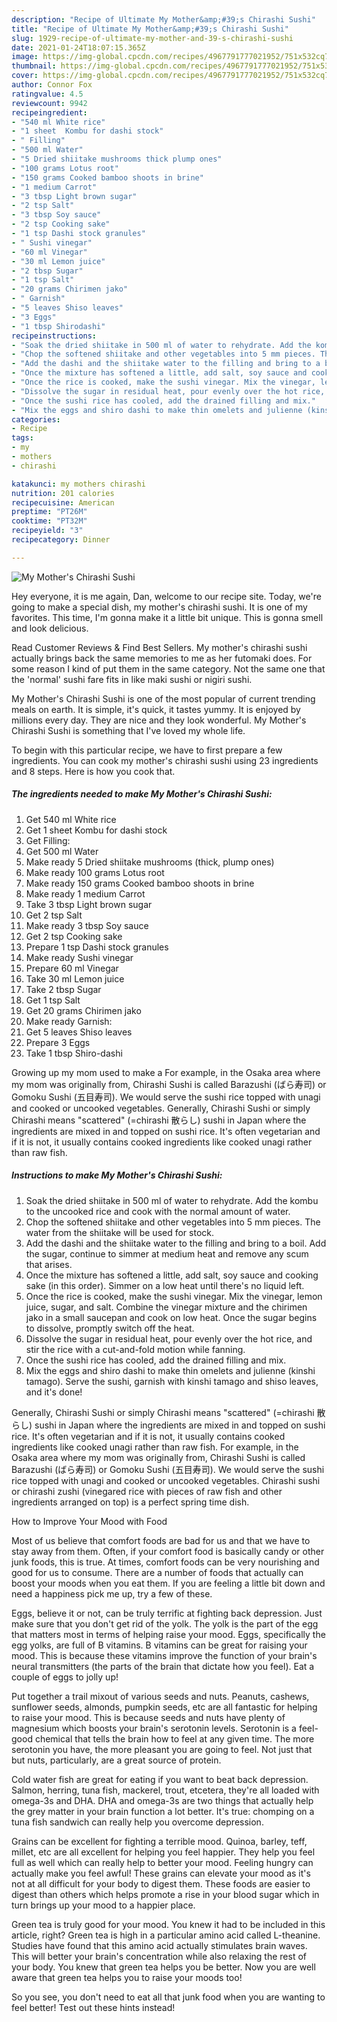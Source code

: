 ```yaml
---
description: "Recipe of Ultimate My Mother&amp;#39;s Chirashi Sushi"
title: "Recipe of Ultimate My Mother&amp;#39;s Chirashi Sushi"
slug: 1929-recipe-of-ultimate-my-mother-and-39-s-chirashi-sushi
date: 2021-01-24T18:07:15.365Z
image: https://img-global.cpcdn.com/recipes/4967791777021952/751x532cq70/my-mothers-chirashi-sushi-recipe-main-photo.jpg
thumbnail: https://img-global.cpcdn.com/recipes/4967791777021952/751x532cq70/my-mothers-chirashi-sushi-recipe-main-photo.jpg
cover: https://img-global.cpcdn.com/recipes/4967791777021952/751x532cq70/my-mothers-chirashi-sushi-recipe-main-photo.jpg
author: Connor Fox
ratingvalue: 4.5
reviewcount: 9942
recipeingredient:
- "540 ml White rice"
- "1 sheet  Kombu for dashi stock"
- " Filling"
- "500 ml Water"
- "5 Dried shiitake mushrooms thick plump ones"
- "100 grams Lotus root"
- "150 grams Cooked bamboo shoots in brine"
- "1 medium Carrot"
- "3 tbsp Light brown sugar"
- "2 tsp Salt"
- "3 tbsp Soy sauce"
- "2 tsp Cooking sake"
- "1 tsp Dashi stock granules"
- " Sushi vinegar"
- "60 ml Vinegar"
- "30 ml Lemon juice"
- "2 tbsp Sugar"
- "1 tsp Salt"
- "20 grams Chirimen jako"
- " Garnish"
- "5 leaves Shiso leaves"
- "3 Eggs"
- "1 tbsp Shirodashi"
recipeinstructions:
- "Soak the dried shiitake in 500 ml of water to rehydrate. Add the kombu to the uncooked rice and cook with the normal amount of water."
- "Chop the softened shiitake and other vegetables into 5 mm pieces. The water from the shiitake will be used for stock."
- "Add the dashi and the shiitake water to the filling and bring to a boil. Add the sugar, continue to simmer at medium heat and remove any scum that arises."
- "Once the mixture has softened a little, add salt, soy sauce and cooking sake (in this order). Simmer on a low heat until there&#39;s no liquid left."
- "Once the rice is cooked, make the sushi vinegar. Mix the vinegar, lemon juice, sugar, and salt. Combine the vinegar mixture and the chirimen jako in a small saucepan and cook on low heat. Once the sugar begins to dissolve, promptly switch off the heat."
- "Dissolve the sugar in residual heat, pour evenly over the hot rice, and stir the rice with a cut-and-fold motion while fanning."
- "Once the sushi rice has cooled, add the drained filling and mix."
- "Mix the eggs and shiro dashi to make thin omelets and julienne (kinshi tamago). Serve the sushi, garnish with kinshi tamago and shiso leaves, and it&#39;s done!"
categories:
- Recipe
tags:
- my
- mothers
- chirashi

katakunci: my mothers chirashi 
nutrition: 201 calories
recipecuisine: American
preptime: "PT26M"
cooktime: "PT32M"
recipeyield: "3"
recipecategory: Dinner

---
```



![My Mother&#39;s Chirashi Sushi](https://img-global.cpcdn.com/recipes/4967791777021952/751x532cq70/my-mothers-chirashi-sushi-recipe-main-photo.jpg)

Hey everyone, it is me again, Dan, welcome to our recipe site. Today, we're going to make a special dish, my mother&#39;s chirashi sushi. It is one of my favorites. This time, I'm gonna make it a little bit unique. This is gonna smell and look delicious.

Read Customer Reviews &amp; Find Best Sellers. My mother&#39;s chirashi sushi actually brings back the same memories to me as her futomaki does. For some reason I kind of put them in the same category. Not the same one that the &#39;normal&#39; sushi fare fits in like maki sushi or nigiri sushi.

My Mother&#39;s Chirashi Sushi is one of the most popular of current trending meals on earth. It is simple, it's quick, it tastes yummy. It is enjoyed by millions every day. They are nice and they look wonderful. My Mother&#39;s Chirashi Sushi is something that I've loved my whole life.


To begin with this particular recipe, we have to first prepare a few ingredients. You can cook my mother&#39;s chirashi sushi using 23 ingredients and 8 steps. Here is how you cook that.

<!--inarticleads1-->

##### The ingredients needed to make My Mother&#39;s Chirashi Sushi:

1. Get 540 ml White rice
1. Get 1 sheet  Kombu for dashi stock
1. Get  Filling:
1. Get 500 ml Water
1. Make ready 5 Dried shiitake mushrooms (thick, plump ones)
1. Make ready 100 grams Lotus root
1. Make ready 150 grams Cooked bamboo shoots in brine
1. Make ready 1 medium Carrot
1. Take 3 tbsp Light brown sugar
1. Get 2 tsp Salt
1. Make ready 3 tbsp Soy sauce
1. Get 2 tsp Cooking sake
1. Prepare 1 tsp Dashi stock granules
1. Make ready  Sushi vinegar
1. Prepare 60 ml Vinegar
1. Take 30 ml Lemon juice
1. Take 2 tbsp Sugar
1. Get 1 tsp Salt
1. Get 20 grams Chirimen jako
1. Make ready  Garnish:
1. Get 5 leaves Shiso leaves
1. Prepare 3 Eggs
1. Take 1 tbsp Shiro-dashi


Growing up my mom used to make a For example, in the Osaka area where my mom was originally from, Chirashi Sushi is called Barazushi (ばら寿司) or Gomoku Sushi (五目寿司). We would serve the sushi rice topped with unagi and cooked or uncooked vegetables. Generally, Chirashi Sushi or simply Chirashi means &#34;scattered&#34; (=chirashi 散らし) sushi in Japan where the ingredients are mixed in and topped on sushi rice. It&#39;s often vegetarian and if it is not, it usually contains cooked ingredients like cooked unagi rather than raw fish. 

<!--inarticleads2-->

##### Instructions to make My Mother&#39;s Chirashi Sushi:

1. Soak the dried shiitake in 500 ml of water to rehydrate. Add the kombu to the uncooked rice and cook with the normal amount of water.
1. Chop the softened shiitake and other vegetables into 5 mm pieces. The water from the shiitake will be used for stock.
1. Add the dashi and the shiitake water to the filling and bring to a boil. Add the sugar, continue to simmer at medium heat and remove any scum that arises.
1. Once the mixture has softened a little, add salt, soy sauce and cooking sake (in this order). Simmer on a low heat until there&#39;s no liquid left.
1. Once the rice is cooked, make the sushi vinegar. Mix the vinegar, lemon juice, sugar, and salt. Combine the vinegar mixture and the chirimen jako in a small saucepan and cook on low heat. Once the sugar begins to dissolve, promptly switch off the heat.
1. Dissolve the sugar in residual heat, pour evenly over the hot rice, and stir the rice with a cut-and-fold motion while fanning.
1. Once the sushi rice has cooled, add the drained filling and mix.
1. Mix the eggs and shiro dashi to make thin omelets and julienne (kinshi tamago). Serve the sushi, garnish with kinshi tamago and shiso leaves, and it&#39;s done!


Generally, Chirashi Sushi or simply Chirashi means &#34;scattered&#34; (=chirashi 散らし) sushi in Japan where the ingredients are mixed in and topped on sushi rice. It&#39;s often vegetarian and if it is not, it usually contains cooked ingredients like cooked unagi rather than raw fish. For example, in the Osaka area where my mom was originally from, Chirashi Sushi is called Barazushi (ばら寿司) or Gomoku Sushi (五目寿司). We would serve the sushi rice topped with unagi and cooked or uncooked vegetables. Chirashi sushi or chirashi zushi (vinegared rice with pieces of raw fish and other ingredients arranged on top) is a perfect spring time dish. 

How to Improve Your Mood with Food


Most of us believe that comfort foods are bad for us and that we have to stay away from them. Often, if your comfort food is basically candy or other junk foods, this is true. At times, comfort foods can be very nourishing and good for us to consume. There are a number of foods that actually can boost your moods when you eat them. If you are feeling a little bit down and need a happiness pick me up, try a few of these.

Eggs, believe it or not, can be truly terrific at fighting back depression. Just make sure that you don't get rid of the yolk. The yolk is the part of the egg that matters most in terms of helping raise your mood. Eggs, specifically the egg yolks, are full of B vitamins. B vitamins can be great for raising your mood. This is because these vitamins improve the function of your brain's neural transmitters (the parts of the brain that dictate how you feel). Eat a couple of eggs to jolly up!

Put together a trail mixout of various seeds and nuts. Peanuts, cashews, sunflower seeds, almonds, pumpkin seeds, etc are all fantastic for helping to raise your mood. This is because seeds and nuts have plenty of magnesium which boosts your brain's serotonin levels. Serotonin is a feel-good chemical that tells the brain how to feel at any given time. The more serotonin you have, the more pleasant you are going to feel. Not just that but nuts, particularly, are a great source of protein.

Cold water fish are great for eating if you want to beat back depression. Salmon, herring, tuna fish, mackerel, trout, etcetera, they're all loaded with omega-3s and DHA. DHA and omega-3s are two things that actually help the grey matter in your brain function a lot better. It's true: chomping on a tuna fish sandwich can really help you overcome depression. 

Grains can be excellent for fighting a terrible mood. Quinoa, barley, teff, millet, etc are all excellent for helping you feel happier. They help you feel full as well which can really help to better your mood. Feeling hungry can actually make you feel awful! These grains can elevate your mood as it's not at all difficult for your body to digest them. These foods are easier to digest than others which helps promote a rise in your blood sugar which in turn brings up your mood to a happier place.

Green tea is truly good for your mood. You knew it had to be included in this article, right? Green tea is high in a particular amino acid called L-theanine. Studies have found that this amino acid actually stimulates brain waves. This will better your brain's concentration while also relaxing the rest of your body. You knew that green tea helps you be better. Now you are well aware that green tea helps you to raise your moods too!

So you see, you don't need to eat all that junk food when you are wanting to feel better! Test out  these hints  instead!

